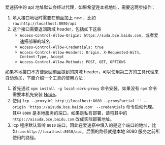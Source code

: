 爱速搭中的 api 地址默认会经过代理，如果希望连本机地址，需要这两步操作：

1. 填入接口地址时需要在前面加上 `raw:`，比如 `raw:http://localhost:8080/api`
2. 这个接口需要返回跨域 header，包括如下这些
   - `Access-Control-Allow-Origin: https://suda.bce.baidu.com`，或者爱速搭部署的域名
   - `Access-Control-Allow-Credentials: true`
   - `Access-Control-Allow-Headers: Origin, X-Requested-With, Content-Type, Accept`
   - `Access-Control-Allow-Methods: POST, GET, OPTIONS`

如果本地接口不方便返回前面提到的跨域 header，可以使用第三方的工具代理来自动添加，下面介绍一个工具的使用方法：

1. 首先通过 `npm install -g local-cors-proxy` 命令安装，如果没有 `npm` 命令需要本机先安装 [Node](https://nodejs.org/)。
2. 使用 `lcp --proxyUrl http://localhost:8080 --proxyPartial '' --origin 'https://aisuda.bce.baidu.com' --credentials` 命令启动代理。其中 `8080` 是本地服务的端口，如果是私有部署，请将其中的 `https://aisuda.bce.baidu.com` 改成实际部署地址。
3. lcp 程序默认监听 `8010` 端口，因此在爱速搭中填入的是这个端口的地址，比如 `raw:http://localhost:8010/api`，后面的路径就是本地 8080 服务之前所使用的路径。
